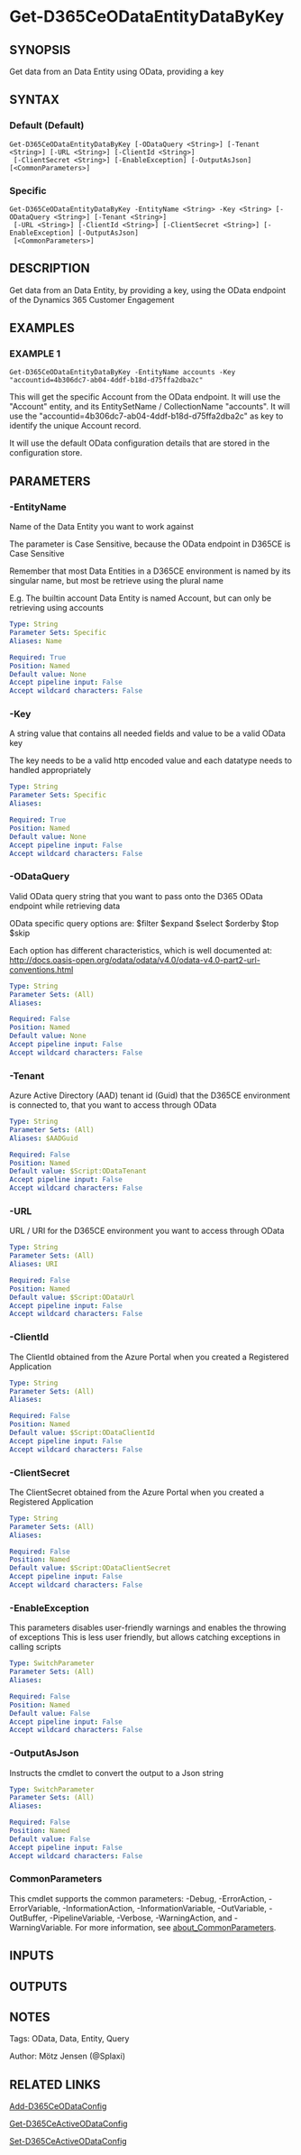 ﻿---
external help file: d365ce.integrations-help.xml
Module Name: d365ce.integrations
online version:
schema: 2.0.0
---

# Get-D365CeODataEntityDataByKey

## SYNOPSIS
Get data from an Data Entity using OData, providing a key

## SYNTAX

### Default (Default)
```
Get-D365CeODataEntityDataByKey [-ODataQuery <String>] [-Tenant <String>] [-URL <String>] [-ClientId <String>]
 [-ClientSecret <String>] [-EnableException] [-OutputAsJson] [<CommonParameters>]
```

### Specific
```
Get-D365CeODataEntityDataByKey -EntityName <String> -Key <String> [-ODataQuery <String>] [-Tenant <String>]
 [-URL <String>] [-ClientId <String>] [-ClientSecret <String>] [-EnableException] [-OutputAsJson]
 [<CommonParameters>]
```

## DESCRIPTION
Get data from an Data Entity, by providing a key, using the OData endpoint of the Dynamics 365 Customer Engagement

## EXAMPLES

### EXAMPLE 1
```
Get-D365CeODataEntityDataByKey -EntityName accounts -Key "accountid=4b306dc7-ab04-4ddf-b18d-d75ffa2dba2c"
```

This will get the specific Account from the OData endpoint.
It will use the "Account" entity, and its EntitySetName / CollectionName "accounts".
It will use the "accountid=4b306dc7-ab04-4ddf-b18d-d75ffa2dba2c" as key to identify the unique Account record.

It will use the default OData configuration details that are stored in the configuration store.

## PARAMETERS

### -EntityName
Name of the Data Entity you want to work against

The parameter is Case Sensitive, because the OData endpoint in D365CE is Case Sensitive

Remember that most Data Entities in a D365CE environment is named by its singular name, but most be retrieve using the plural name

E.g.
The builtin account Data Entity is named Account, but can only be retrieving using accounts

```yaml
Type: String
Parameter Sets: Specific
Aliases: Name

Required: True
Position: Named
Default value: None
Accept pipeline input: False
Accept wildcard characters: False
```

### -Key
A string value that contains all needed fields and value to be a valid OData key

The key needs to be a valid http encoded value and each datatype needs to handled appropriately

```yaml
Type: String
Parameter Sets: Specific
Aliases:

Required: True
Position: Named
Default value: None
Accept pipeline input: False
Accept wildcard characters: False
```

### -ODataQuery
Valid OData query string that you want to pass onto the D365 OData endpoint while retrieving data

OData specific query options are:
$filter
$expand
$select
$orderby
$top
$skip

Each option has different characteristics, which is well documented at: http://docs.oasis-open.org/odata/odata/v4.0/odata-v4.0-part2-url-conventions.html

```yaml
Type: String
Parameter Sets: (All)
Aliases:

Required: False
Position: Named
Default value: None
Accept pipeline input: False
Accept wildcard characters: False
```

### -Tenant
Azure Active Directory (AAD) tenant id (Guid) that the D365CE environment is connected to, that you want to access through OData

```yaml
Type: String
Parameter Sets: (All)
Aliases: $AADGuid

Required: False
Position: Named
Default value: $Script:ODataTenant
Accept pipeline input: False
Accept wildcard characters: False
```

### -URL
URL / URI for the D365CE environment you want to access through OData

```yaml
Type: String
Parameter Sets: (All)
Aliases: URI

Required: False
Position: Named
Default value: $Script:ODataUrl
Accept pipeline input: False
Accept wildcard characters: False
```

### -ClientId
The ClientId obtained from the Azure Portal when you created a Registered Application

```yaml
Type: String
Parameter Sets: (All)
Aliases:

Required: False
Position: Named
Default value: $Script:ODataClientId
Accept pipeline input: False
Accept wildcard characters: False
```

### -ClientSecret
The ClientSecret obtained from the Azure Portal when you created a Registered Application

```yaml
Type: String
Parameter Sets: (All)
Aliases:

Required: False
Position: Named
Default value: $Script:ODataClientSecret
Accept pipeline input: False
Accept wildcard characters: False
```

### -EnableException
This parameters disables user-friendly warnings and enables the throwing of exceptions
This is less user friendly, but allows catching exceptions in calling scripts

```yaml
Type: SwitchParameter
Parameter Sets: (All)
Aliases:

Required: False
Position: Named
Default value: False
Accept pipeline input: False
Accept wildcard characters: False
```

### -OutputAsJson
Instructs the cmdlet to convert the output to a Json string

```yaml
Type: SwitchParameter
Parameter Sets: (All)
Aliases:

Required: False
Position: Named
Default value: False
Accept pipeline input: False
Accept wildcard characters: False
```

### CommonParameters
This cmdlet supports the common parameters: -Debug, -ErrorAction, -ErrorVariable, -InformationAction, -InformationVariable, -OutVariable, -OutBuffer, -PipelineVariable, -Verbose, -WarningAction, and -WarningVariable. For more information, see [about_CommonParameters](http://go.microsoft.com/fwlink/?LinkID=113216).

## INPUTS

## OUTPUTS

## NOTES
Tags: OData, Data, Entity, Query

Author: Mötz Jensen (@Splaxi)

## RELATED LINKS

[Add-D365CeODataConfig]()

[Get-D365CeActiveODataConfig]()

[Set-D365CeActiveODataConfig]()

